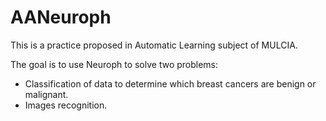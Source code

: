 # AANeuroph

This is a practice proposed in Automatic Learning subject of MULCIA.

The goal is to use Neuroph to solve two problems:
 - Classification of data to determine which breast cancers are benign or malignant.
 - Images recognition. 